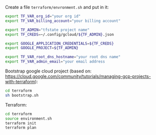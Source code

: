Create a file `terraform/envronment.sh` and put in it:

```sh
export TF_VAR_org_id="your org id"
export TF_VAR_billing_account="your billing account"

export TF_ADMIN="tfstate project name"
export TF_CREDS=~/.config/gcloud/${TF_ADMIN}.json

export GOOGLE_APPLICATION_CREDENTIALS=${TF_CREDS}
export GOOGLE_PROJECT=${TF_ADMIN}

export TF_VAR_root_dns_hostname="your root dns name"
export TF_VAR_admin_email="your email address
```

Bootstrap google cloud project (based on: https://cloud.google.com/community/tutorials/managing-gcp-projects-with-terraform):

```sh
cd terraform
sh bootstrap.sh
```

Terraform:

```sh
cd terraform
source environment.sh
terraform init
terraform plan
```